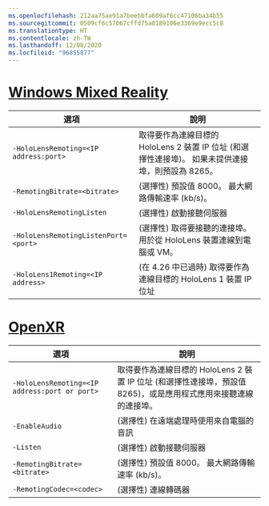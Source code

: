 ```yaml
---
ms.openlocfilehash: 212aa75ae91a7beebbfa609af6cc47106ba34b55
ms.sourcegitcommit: 0509cf6c57067cffd75a0189106e3369e9ecc5c8
ms.translationtype: HT
ms.contentlocale: zh-TW
ms.lasthandoff: 12/08/2020
ms.locfileid: "96855877"
---
```

# <a name="windows-mixed-reality"></a>[Windows Mixed Reality](#tab/wmr)

| 選項 | 說明 |
| ------ | ----------- |
| `-HoloLensRemoting=<IP address:port>` | 取得要作為連線目標的 HoloLens 2 裝置 IP 位址 (和選擇性連接埠)。 如果未提供連接埠，則預設為 8265。 |
| `-RemotingBitrate=<bitrate>` | (選擇性) 預設值 8000。 最大網路傳輸速率 (kb/s)。 |
| `-HoloLensRemotingListen` | (選擇性) 啟動接聽伺服器 |
| `-HoloLensRemotingListenPort=<port>` | (選擇性) 取得要接聽的連接埠。 用於從 HoloLens 裝置連線到電腦或 VM。 |
| `-HoloLens1Remoting=<IP address>` | (在 4.26 中已過時) 取得要作為連線目標的 HoloLens 1 裝置 IP 位址 |

# <a name="openxr"></a>[OpenXR](#tab/openxr)

| 選項 | 說明 |
| ------ | ----------- |
| `-HoloLensRemoting=<IP address:port or port>` | 取得要作為連線目標的 HoloLens 2 裝置 IP 位址 (和選擇性連接埠，預設值 8265)，或是應用程式應用來接聽連線的連接埠。 |
| `-EnableAudio` | (選擇性) 在遠端處理時使用來自電腦的音訊  |
| `-Listen` | (選擇性) 啟動接聽伺服器 |
| `-RemotingBitrate=<bitrate>` | (選擇性) 預設值 8000。 最大網路傳輸速率 (kb/s)。 |
| `-RemotingCodec=<codec>` | (選擇性) 連線轉碼器  |
